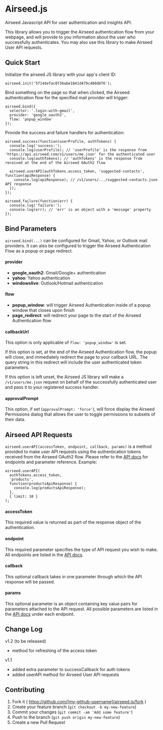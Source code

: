 # Airseed.js

Airseed Javascript API for user authentication and insights API.

This library allows you to trigger the Airseed authentication flow from your webpage, and will provide to you information about the user who successfully authenticates. You may also use this library to make Airseed User API requests.

## Quick Start

Initialize the airseed JS library with your app's client ID:

    airseed.init('5f14defac0736abe1841d479c480d8f6');

Bind something on the page so that when clicked, the Airseed authentication flow for the specified mail provider will trigger:

    airseed.bind({
      selector: '.login-with-gmail',
      provider: 'google_oauth2',
      flow: 'popup_window'
    });

Provide the success and failure handlers for authentication:

    airseed.success(function(userProfile, authTokens) {
      console.log('success:');
      console.log(userProfile); // 'userProfile' is the response from 'https://api.airseed.com/v1/users/me.json' for the authenticated user
      console.log(authTokens); // 'authTokens' is the response from received at the end of the Airseed OAuth2 flow

      airseed.userAPI(authTokens.access_token, 'suggested-contacts', function(apiResponse) {
        console.log(apiResponse); // /v1/users/.../suggested-contacts.json API response
      });
    });

    airseed.failure(function(err) {
      console.log('failure:');
      console.log(err); // 'err' is an object with a 'message' property
    });

## Bind Parameters

`airseed.bind(...)` can be configured for Gmail, Yahoo, or Outlook mail providers. It can also be configured to trigger the Airseed Authentication Flow as a popup or page redirect.

#### provider

- **google_oauth2**: Gmail/Google+ authentication
- **yahoo**: Yahoo authentication
- **windowslive**: Outlook/Hotmail authentication

#### flow

- **popup_window**: will trigger Airseed Authentication inside of a popup window that closes upon finish
- **page_redirect**: will redirect your page to the start of the Airseed Authentication flow

#### callbackUrl

This option is only applicable of `flow: 'popup_window'` is set.

If this option is set, at the end of the Airseed Authentication flow, the popup will close, and immediately redirect the page to your callback URL. The query string in this redirect will include the user authenticated token parameters.

If this option is left unset, the Airseed JS library will make a `/v1/users/me.json` request on behalf of the successfully authenticated user and pass it to your registered success handler.

#### approvalPrompt

This option, if set (`approvalPrompt: 'force'`), will force display the Airseed Permissions dialog that allows the user to toggle permissions to subsets of their data.

## Airseed API Requests

`airseed.userAPI(accessToken, endpoint, callback, params)` is a method provided to make user API requests using the authentication tokens received from the Airseed OAuth2 flow. Please refer to the [API docs](https://www.airseed.com/api/docs) for endpoints and parameter reference. Example:
  
    airseed.userAPI(
      authTokens.access_token,
      'products',
      function(productsApiResponse) {
        console.log(productsApiResponse);
      },
      { limit: 10 }
    );

#### accessToken

This required value is returned as part of the response object of the authentication.

#### endpoint

This required parameter specifies the type of API request you wish to make. All endpoints are listed in the [API docs](https://www.airseed.com/api/docs).

#### callback

This optional callback takes in one parameter through which the API response will be passed.

#### params

This optional parameter is an object containing key value pairs for parameters attached to the API request. All possible parameters are listed in the [API docs](https://www.airseed.com/api/docs) under each endpoint.

## Change Log

v1.2 (to be released)
- method for refreshing of the access token

v1.1
- added extra parameter to successCallback for auth tokens
- added userAPI method for Airseed User API requests

## Contributing

1. Fork it ( https://github.com/[my-github-username]/airseed.js/fork )
2. Create your feature branch (`git checkout -b my-new-feature`)
3. Commit your changes (`git commit -am 'Add some feature'`)
4. Push to the branch (`git push origin my-new-feature`)
5. Create a new Pull Request

